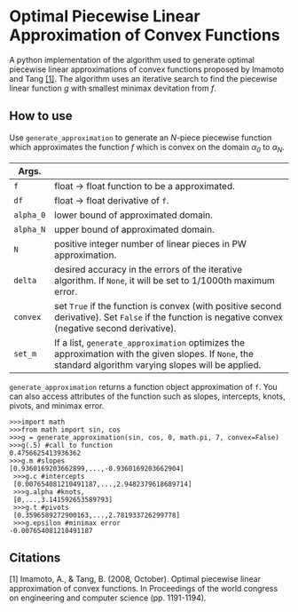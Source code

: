 # Optimal Piecewise Linear Approximation of Convex Functions
A python implementation of the algorithm used to generate optimal piecewise linear approximations of convex functions proposed by Imamoto and Tang [[1]](#Citations). The algorithm uses an iterative search to find the piecewise linear function *g* with smallest minimax devitation from *f*.
## How to use
Use `generate_approximation` to generate an *N*-piece piecewise function which approximates the function *f* which is convex on the domain *α<sub>0</sub>* to *α<sub>N</sub>*.

| Args. | |
|-------|-|
|`f`| float -> float function to be a approximated.|
|`df`| float -> float derivative of `f`.|
|`alpha_0`| lower bound of approximated domain.|
|`alpha_N`| upper bound of approximated domain.|
|`N`| positive integer number of linear pieces in PW approximation.|
|`delta`| desired accuracy in the errors of the iterative algorithm. If `None`, it will be set to 1/1000th maximum error.|
|`convex`| set `True` if the function is convex (with positive second derivative). Set `False` if the function is negative convex (negative second derivative).|
|`set_m`| If a list, `generate_approximation` optimizes the approximation with the given slopes. If `None`, the standard algorithm varying slopes will be applied.|

`generate_approximation` returns a function object approximation of `f`. You can also access attributes of the function such as slopes, intercepts, knots, pivots, and minimax error.
```
>>>import math
>>>from math import sin, cos
>>>g = generate_approximation(sin, cos, 0, math.pi, 7, convex=False)
>>>g(.5) #call to function
0.4756625413936362
>>>g.m #slopes
[0.9360169203662899,...,-0.9360169203662904]
 >>>g.c #intercepts
 [0.007654081210491187,...,2.9482379618689714]
 >>>g.alpha #knots, 
 [0,...,3.141592653589793]
 >>>g.t #pivots
 [0.3596589272900163,...,2.781933726299778]
 >>>g.epsilon #minimax error
-0.007654081210491187
```
## Citations
[1] Imamoto, A., & Tang, B. (2008, October). Optimal piecewise linear approximation of convex functions. In Proceedings of the world congress on engineering and computer science (pp. 1191-1194).
